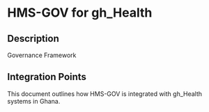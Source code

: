# HMS-GOV for gh_Health

## Description

Governance Framework

## Integration Points

This document outlines how HMS-GOV is integrated with gh_Health systems in Ghana.
